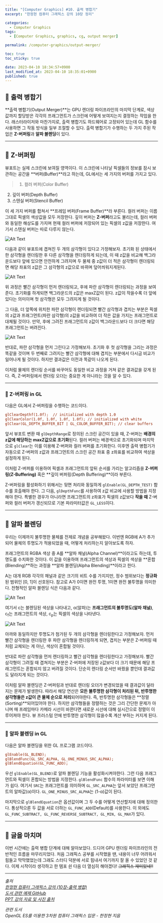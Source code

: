 ```yaml
---
title: "[Computer Graphics] #10. 출력 병합기"
excerpt: "한정현 컴퓨터 그래픽스 강의 10장 정리"

categories:
  - Computer Graphics
tags:
  - [Computer Graphics, graphics, cg, output merger]

permalink: /computer-graphics/output-merger/

toc: true
toc_sticky: true

date: 2023-04-10 18:34:57+0900
last_modified_at: 2023-04-10 18:35:01+0900
published: true
---
```


## 👻 출력 병합기
**출력 병합기(Output Merger)**는 GPU 렌더링 파이프라인의 마지막 단계로, 색상값까지 할당받은 각각의 프래그먼트가 스크린에 어떻게 보여지는지 결정하는 작업을 한다. 래스터라이저와 마찬가지로, 출력 병합기도 하드웨어로 고정되어 있는데 GL 함수를 사용하면 그 작동 방식을 일부 조절할 수 있다. 출력 병합기가 수행하는 두 가지 주된 작업은 **Z-버퍼링**과 **알파 블렌딩**이 있다.

***

## 👻 Z-버퍼링
뷰포트는 실제 스크린에 보여질 영역이다. 이 스크린에 나타날 픽셀들의 정보를 잠시 보관하는 공간을 **버퍼(Buffer)**라고 하는데, GL에서는 세 가지의 버퍼를 가지고 있다.

> 1. 컬러 버퍼(Color Buffer)
2. 깊이 버퍼(Depth Buffer)
3. 스텐실 버퍼(Stencil Buffer)

이 세 가지 버퍼를 합쳐서 **프레임 버퍼(Frame Buffer)**라 부른다. 컬러 버퍼는 이름 그대로 픽셀의 색상값을 모두 저장한다. 깊이 버퍼는 **Z-버퍼**라고도 불리는데, 컬러 버퍼와 동일한 해상도를 가지며 현재 컬러 버퍼에 저장되어 있는 픽셀의 z값을 저장한다. 여기서 스텐실 버퍼는 따로 다루지 않는다.

![Alt Text](/assets/images/posts_img/basics/computer-graphics/output-merger/z-buffering1.png)   

다음과 같이 뷰포트에 겹쳐진 두 개의 삼각형이 있다고 가정해보자. 초기화 된 상태에서 한 삼각형을 렌더링한 후 다른 삼각형을 렌더링하게 되는데, 이 때 z값을 비교해 백그라운드보다 앞에 있으면 안전하게 그려지며 두 물체 중 z값이 더 적은 삼각형이 렌더링되면 해당 좌표의 z값은 그 삼각형의 z값으로 바뀌며 덮어씌워지게된다.

![Alt Text](/assets/images/posts_img/basics/computer-graphics/output-merger/z-buffering2.png)   

위 과정은 빨간 삼각형이 먼저 렌더링되고, 후에 파란 삼각형이 렌더링되는 과정을 보여준다. 초기화를 하게되면 백그라운드의 z값은 maxZ값이 된다. z값이 작을수록 더 앞에 있다는 의미이며 첫 삼각형은 모두 그려지게 될 것이다.

그 다음, 더 앞쪽에 위치한 파란 삼각형이 렌더링되면 빨간 삼각형과 겹치는 부분은 픽셀의 z값과 프래그먼트(파란 삼각형)의 z값을 비교하여 더 작은 값을 가지는 프래그먼트로 대체될 것이다. 만약, 후에 그려진 프래그먼트의 z값이 백그라운드보다 더 크다면 해당 프래그먼트는 버려진다.

![Alt Text](/assets/images/posts_img/basics/computer-graphics/output-merger/z-buffering3.png)   

반대로, 파란 삼각형을 먼저 그린다고 가정해보자. 초기화 후 첫 삼각형을 그리는 과정은 똑같을 것이며 두 번째로 그려지는 빨간 삼각형에 대해 겹치는 부분에서 다시금 비교가 일어나게 될 것이다. 하지만 결과값은 이전과 똑같이 나오게 된다.

이처럼 물체의 렌더링 순서를 바꾸어도 동일한 비교 과정을 거쳐 같은 결과값을 갖게 된다. 즉, Z-버퍼링에서 렌더링 오더는 중요한 게 아니라는 것을 알 수 있다.

***

### 🌱 Z-버퍼링 in GL
다음은 GL에서 Z-버퍼링을 수행하는 코드이다.

```ini
glClearDepthf(1.0f);  // initialized with depth 1.0
glClearColor(1.0f, 1.0f, 1.0f, 1.0f); // initialized with white
glClear(GL_DEPTH_BUFFER_BIT | GL_COLOR_BUFFER_BIT); // clear buffers
```

앞서 뷰포트 변환 때 ``` glDepthRange ```로 정의된 스크린 공간이 있을 때, Z-버퍼는 **배경의 z값에 해당하는 maxZ값으로 초기화**된다. 컬러 버퍼는 배경색으로 초기화되며 마지막으로 ``` glClear ```는 이를 이용해 Z-버퍼와 컬러 버퍼를 초기화한다. 이후엔 출력 병합기가 자동으로 Z-버퍼의 z값과 프래그먼트의 스크린 공간 좌표 중 z좌표를 비교하여 색상을 설정하게 된다.

이처럼 Z-버퍼를 이용하여 픽셀과 프래그먼트의 앞뒤 순서를 가리는 알고리즘을 **Z-버퍼링(Z-Buffering)** 혹은 **깊이 버퍼링(Depth Buffering)**이라 부른다.

Z-버퍼링을 활성화하기 위해서는 뒷면 처리와 동일하게 ``` glEnable(GL_DEPTH_TEST) ``` 함수를 호출해야 한다. 그 다음, ``` glDepthFunc ```를 사용하여 z값 비교에 사용할 방법을 지정해야 한다. 특별한 경우가 아니라면 프래그먼트의 z좌표가 픽셀의 z값보다 **작을 때** Z-버퍼와 컬러 버퍼가 갱신되므로 기본 파라미터값은 ``` GL_LESS ```이다.

***

## 👻 알파 블렌딩
우리는 이제까지 불투명한 물체를 전제로 개념을 공부해왔다. 이번엔 RGB에 A가 추가되어 물체의 투명도가 적용되었을 때, 어떻게 처리하는지 알아보도록 하자.

프래그먼트의 RGBA 색상 중 A를 **알파 채널(Alpha Channel)**이라고도 하는데, 투명도를 수치화한 것이다. 이 값을 이용하여 프래그먼트의 색상과 픽셀의 색상을 **혼합(Blending)**하는 과정을 **알파 블렌딩(Alpha Blending)**이라고 한다.

A는 대개 RGB 각각의 채널과 같은 크기의 비트 수를 가지지만, 정수 범위보다는 **정규화**된 범위인 [0, 1]이 선호된다. 참고로 A가 0이면 완전 투명, 1이면 완전 불투명을 의미한다. 전형적인 알파 블렌딩 식은 다음과 같다.

![Alt Text](/assets/images/posts_img/basics/computer-graphics/output-merger/alpha1.png)   

여기서 c는 블렌딩된 색상을 나타내고, α(알파)는 **프래그먼트의 불투명도(알파 채널)**, c<sub>f</sub>는 프래그먼트의 색상, c<sub>p</sub>는 픽셀의 색상을 나타낸다.

![Alt Text](/assets/images/posts_img/basics/computer-graphics/output-merger/alpha2.png)   

아까와 동일하지만 투명도가 첨가된 두 개의 삼각형을 렌더링한다고 가정해보자. 먼저 빨간 삼각형을 렌더링한 후 파란 삼각형을 렌더링하게 되면, 겹치는 부분은 Z-버퍼링 때처럼 교체되는 게 아닌, 색상이 혼합될 것이다.

반대로 파란 삼각형을 먼저 렌더링하고 빨간 삼각형을 렌더링한다고 가정해보자. 빨간 삼각형이 그려질 때 겹쳐지는 부분은 Z-버퍼에 저장된 z값보다 더 크기 때문에 해당 프래그먼트는 혼합되지 않고 버려질 것이다. 단순히 렌더링 순서만 바꿨을 뿐인데 결과값도 달라지게 되는 것이다.

이처럼 알파 블렌딩은 Z-버퍼링과 반대로 렌더링 오더가 변경되었을 때 결과값이 달라지는 문제가 발생한다. 따라서 해당 연산은 **모든 불투명한 삼각형이 처리된 뒤, 반투명한 삼각형들은 z값이 큰 물체 순으로 처리**되어야한다. 즉, 반투명한 삼각형들은 **정렬(Sorting)**되어있어야 한다. 하지만 삼각형들을 정렬하는 것은 그리 간단한 문제가 아니며 매 프레임마다 카메라 시선이 바뀐다면 새로운 시선에 대해 실시간으로 정렬이 이루어져야 한다. 뷰 프러스텀 안에 반투명한 삼각형이 많을수록 계산 부하는 커지게 된다.

***

### 🌱 알파 블렌딩 in GL
다음은 알파 블렌딩을 위한 GL 프로그램 코드이다.

```ini
glEnable(GL_BLEND);
glBlendFunc(GL_SRC_ALPHA, GL_ONE_MINUS_SRC_ALPHA);
glBlendEquation(GL_FUNC_ADD);
```

우선 ``` glEnable(GL_BLEND) ```로 알파 블렌딩 기능을 활성화시켜야한다. 그런 다음 프래그먼트와 픽셀이 혼합되는 방법을 지정한다. ``` glBlendFunc ``` 함수의 파라미터를 보면 이해가 쉽다. 여기서 ``` SRC ```는 프래그먼트를 의미하며 ``` GL_SRC_ALPHA ```는 앞서 보았던 프래그먼트의 알파값(α)이다. ``` GL_ONE_MINUS_SRC_ALPHA ```는 (1-α)값이 된다.

마지막으로 ``` glBlendEquation ```은 옵션값이며 그 두 수를 어떻게 연산할지에 대해 정의한다. 통상적으론 두 값을 서로 더하는 ``` GL_FUNC_ADD ```(Default)를 사용한다. 이 외에도 ``` GL_FUNC_SUBTRACT, GL_FUNC_REVERSE_SUBTRACT, GL_MIN, GL_MAX ```가 있다.

***

## 👻 글을 마치며
이번 시간에는 출력 병합 단계에 대해 알아보았다. 드디어 GPU 렌더링 파이프라인의 전반적인 흐름을 마무리지었다. 처음 그래픽스 공부를 시작했을 땐, 내용이 너무 어려워서 힘들고 막막했었는데 그래도 스터디 덕분에 서로 힘내서 여기까지 잘 올 수 있었던 것 같다. 이제 시작이라 생각하고 한 템포 쉰 다음 더 열심히 해야겠다! ~~그래픽스 재미있네!!~~

***

_출처_   
_[한정현 컴퓨터 그래픽스 강의 (10장-출력 병합)](https://youtu.be/qegJ7a6UwXg)_   
_[도서 관련 예제 GitHub](https://github.com/medialab-ku/openGLESbook)_   
_[PPT 강의 자료 및 사진 출처](https://media.korea.ac.kr/books/)_

_관련 도서_   
_OpenGL ES를 이용한 3차원 컴퓨터 그래픽스 입문 - 한정현 지음_   